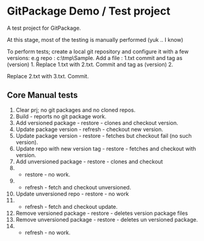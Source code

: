 ﻿# GitPackage Demo / Test project

A test project for GitPackage.

At this stage, most of the testing is manually performed (yuk .. I know)

To perform tests; create a local git repository and configure it with a few versions:
e.g repo : c:\tmp\Sample.
Add a file : 1.txt commit and tag as (version) 1.
Replace 1.txt with 2.txt. Commit and tag as (version) 2.

Replace 2.txt with 3.txt. Commit.

## Core Manual tests

1. Clear prj; no git packages and no cloned repos.
2. Build - reports no git package work.
3. Add versioned package - restore - clones and checkout version.
4. Update package version - refresh - checkout new version.
5. Update package version - restore - fetches but checkout fail (no such version).
6. Update repo with new version tag - restore - fetches and checkout with version.
7. Add unversioned package - restore - clones and checkout
8.  - restore - no work.
9.  - refresh - fetch and checkout unversioned.
10. Update unversioned repo - restore - no work
11. - refresh - fetch and checkout update.
12. Remove versioned package - restore - deletes version package files
13. Remove unversioned package - restore - deletes un versioned package.
14.  - refresh - no work.

